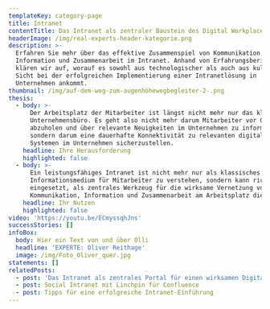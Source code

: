 ```yaml
---
templateKey: category-page
title: Intranet
contentTitle: Das Intranet als zentraler Baustein des Digital Workplace
headerImage: /img/real-experts-header-kategorie.png
description: >-
  Erfahren Sie mehr über das effektive Zusammenspiel von Kommunikation,
  Information und Zusammenarbeit im Intranet. Anhand von Erfahrungsberichten
  klären wir auf, worauf es sowohl aus technologischer als auch aus kultureller
  Sicht bei der erfolgreichen Implementierung einer Intranetlösung in
  Unternehmen ankommt.
thumbnail: /img/auf-dem-weg-zum-augenhöhewegbegleiter-2-.png
thesis:
  - body: >-
      Der Arbeitsplatz der Mitarbeiter ist längst nicht mehr nur das klassische
      Unternehmensbüro. Es geht also nicht mehr darum Mitarbeiter vor Ort
      abzuholen und über relevante Neuigkeiten im Unternehmen zu informieren,
      sondern darum eine dauerhafte Konnektivität zu relevanten digitalen
      Systemen im Unternehmen sicherzustellen.
    headline: Ihre Herausforderung
    highlighted: false
  - body: >-
      Ein leistungsfähiges Intranet ist nicht mehr nur als klassisches
      Informationsmedium für Mitarbeiter zu verstehen, sondern kann richtig
      eingesetzt, als zentrales Werkzeug für die wirksame Vernetzung von
      Kommunikation, Information und Zusammenarbeit am Arbeitsplatz dienen.
    headline: Ihr Nutzen
    highlighted: false
video: 'https://youtu.be/ECmyssqhJns'
successStories: []
infoBox:
  body: Hier ein Text von und über Olli
  headline: 'EXPERTE: Oliver Reithage'
  image: /img/Foto_Oliver_quer.jpg
statements: []
relatedPosts:
  - post: 'Das Intranet als zentrales Portal für einen wirksamen Digital Workplace '
  - post: Social Intranet mit Linchpin für Confluence
  - post: Tipps für eine erfolgreiche Intranet-Einführung
---
```


